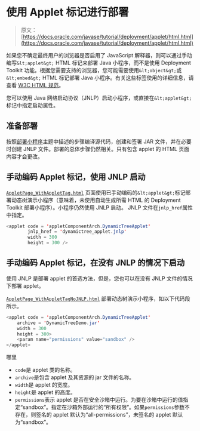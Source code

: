 # 使用 Applet 标记进行部署

> 原文： [https://docs.oracle.com/javase/tutorial/deployment/applet/html.html](https://docs.oracle.com/javase/tutorial/deployment/applet/html.html)

如果您不确定最终用户的浏览器是否启用了 JavaScript 解释器，则可以通过手动编写`&lt;applet&gt;` HTML 标记来部署 Java 小程序，而不是使用 Deployment Toolkit 功能。根据您需要支持的浏览器，您可能需要使用`&lt;object&gt;`或`&lt;embed&gt;` HTML 标记部署 Java 小程序。有关这些标签使用的详细信息，请查看 [W3C HTML 规范](http://www.w3.org/TR/1999/REC-html401-19991224/)。

您可以使用 Java 网络启动协议（JNLP）启动小程序，或直接在`&lt;applet&gt;`标记中指定启动属性。

## 准备部署

按照[部署小程序](deployingApplet.html)主题中描述的步骤编译源代码，创建和签署 JAR 文件，并在必要时创建 JNLP 文件。部署的总体步骤仍然相关。只有包含 applet 的 HTML 页面内容才会更改。

## 手动编码 Applet 标记，使用 JNLP 启动

[`AppletPage_WithAppletTag.html`](examples/dist/applet_ComponentArch_DynamicTreeDemo/AppletPage_WithAppletTagUsingJNLP.html) 页面使用已手动编码的`&lt;applet&gt;`标记部署动态树演示小程序（意味着，未使用自动生成所需 HTML 的 Deployment Toolkit 部署小程序）。小程序仍然使用 JNLP 启动。 JNLP 文件在`jnlp_href`属性中指定。

```java
<applet code = 'appletComponentArch.DynamicTreeApplet' 
        jnlp_href = 'dynamictree_applet.jnlp'
        width = 300
        height = 300 />

```

## 手动编码 Applet 标记，在没有 JNLP 的情况下启动

使用 JNLP 是部署 applet 的首选方法，但是，您也可以在没有 JNLP 文件的情况下部署 applet。

[`AppletPage_WithAppletTagNoJNLP.html`](examples/dist/applet_ComponentArch_DynamicTreeDemo/AppletPage_WithAppletTagNoJNLP.html) 部署动态树演示小程序，如以下代码段所示。

```java
<applet code = 'appletComponentArch.DynamicTreeApplet' 
    archive = 'DynamicTreeDemo.jar'
    width = 300
    height = 300>
    <param name="permissions" value="sandbox" />
</applet>

```

哪里

*   `code`是 applet 类的名称。
*   `archive`是包含 applet 及其资源的 jar 文件的名称。
*   `width`是 applet 的宽度。
*   `height`是 applet 的高度。
*   `permissions`表示 applet 是否在安全沙箱中运行。为要在沙箱中运行的值指定“sandbox”。指定在沙箱外部运行的“所有权限”。如果`permissions`参数不存在，则签名的 applet 默认为“all-permissions”，未签名的 applet 默认为“sandbox”。